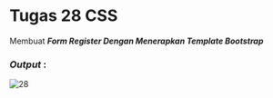 # Tugas 28 CSS

Membuat <b><i>Form Register Dengan Menerapkan Template Bootstrap</i></b>

<h3><i>Output </i>:</h3>

![28](https://user-images.githubusercontent.com/92837751/183272874-9cd58079-8168-4e5b-b157-07d0963ef9e0.jpg)
